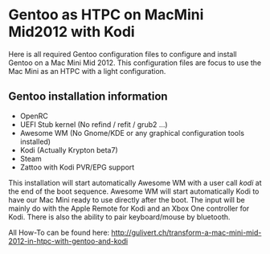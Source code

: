 # Gentoo as HTPC on MacMini Mid2012 with Kodi

Here is all required Gentoo configuration files to configure and install Gentoo on a Mac Mini Mid 2012.
This configuration files are focus to use the Mac Mini as an HTPC with a light configuration.

## Gentoo installation information
* OpenRC
* UEFI Stub kernel (No refind / refit / grub2 ...)
* Awesome WM (No Gnome/KDE or any graphical configuration tools installed)
* Kodi (Actually Krypton beta7)
* Steam
* Zattoo with Kodi PVR/EPG support

This installation will start automatically Awesome WM with a user call *kodi* at the end of the boot sequence. Awesome WM will start 
automatically Kodi to have our Mac Mini ready to use directly after the boot.
The input will be mainly do with the Apple Remote for Kodi and an Xbox One controller for Kodi. There is also the ability to pair keyboard/mouse 
by bluetooth.

All How-To can be found here:
http://gulivert.ch/transform-a-mac-mini-mid-2012-in-htpc-with-gentoo-and-kodi

